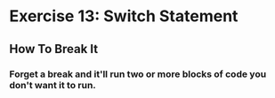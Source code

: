 # Exercise 13: Switch Statement
## How To Break It
### Forget a break and it'll run two or more blocks of code you don't want it to run.
